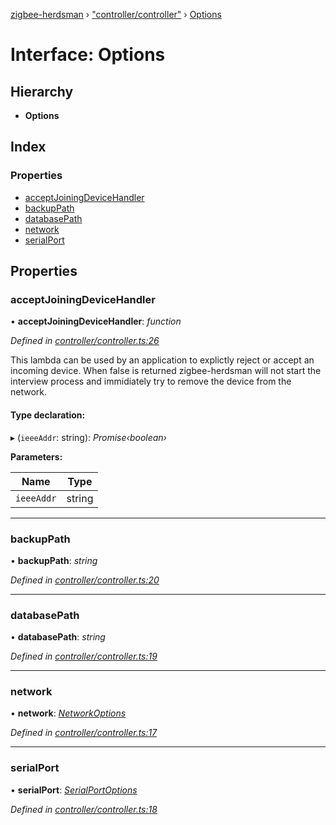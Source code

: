 [zigbee-herdsman](../README.md) › ["controller/controller"](../modules/_controller_controller_.md) › [Options](_controller_controller_.options.md)

# Interface: Options

## Hierarchy

* **Options**

## Index

### Properties

* [acceptJoiningDeviceHandler](_controller_controller_.options.md#acceptjoiningdevicehandler)
* [backupPath](_controller_controller_.options.md#backuppath)
* [databasePath](_controller_controller_.options.md#databasepath)
* [network](_controller_controller_.options.md#network)
* [serialPort](_controller_controller_.options.md#serialport)

## Properties

###  acceptJoiningDeviceHandler

• **acceptJoiningDeviceHandler**: *function*

*Defined in [controller/controller.ts:26](https://github.com/Koenkk/zigbee-herdsman/blob/master/src/controller/controller.ts#L26)*

This lambda can be used by an application to explictly reject or accept an incoming device.
When false is returned zigbee-herdsman will not start the interview process and immidiately
try to remove the device from the network.

#### Type declaration:

▸ (`ieeeAddr`: string): *Promise‹boolean›*

**Parameters:**

Name | Type |
------ | ------ |
`ieeeAddr` | string |

___

###  backupPath

• **backupPath**: *string*

*Defined in [controller/controller.ts:20](https://github.com/Koenkk/zigbee-herdsman/blob/master/src/controller/controller.ts#L20)*

___

###  databasePath

• **databasePath**: *string*

*Defined in [controller/controller.ts:19](https://github.com/Koenkk/zigbee-herdsman/blob/master/src/controller/controller.ts#L19)*

___

###  network

• **network**: *[NetworkOptions](_adapter_tstype_.networkoptions.md)*

*Defined in [controller/controller.ts:17](https://github.com/Koenkk/zigbee-herdsman/blob/master/src/controller/controller.ts#L17)*

___

###  serialPort

• **serialPort**: *[SerialPortOptions](_adapter_tstype_.serialportoptions.md)*

*Defined in [controller/controller.ts:18](https://github.com/Koenkk/zigbee-herdsman/blob/master/src/controller/controller.ts#L18)*
